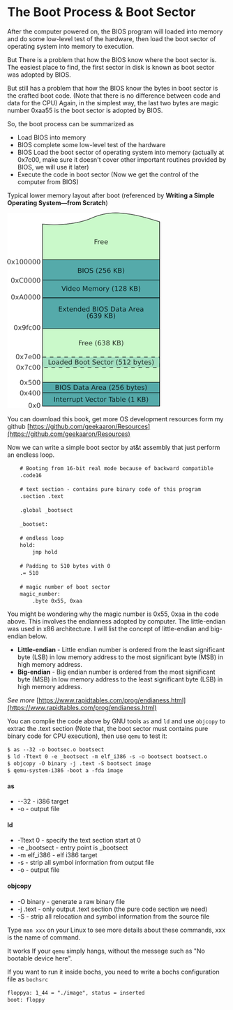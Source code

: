 
# The Boot Process & Boot Sector

After the computer powered on, the BIOS program will loaded into memory and do some low-level test of the hardware, then load the boot sector of operating system into memory to execution. 

But There is a problem that how the BIOS know where the boot sector is. The easiest place to find, the first sector in disk is known as boot sector was adopted by BIOS. 

But still has a problem that how the BIOS know the bytes in boot sector is the crafted boot code. (Note that there is no difference between code and data for the CPU) Again, in the simplest way, the last two bytes are magic number 0xaa55 is the boot sector is adopted by BIOS.

So, the boot process can be summarized as

+ Load BIOS into memory
+ BIOS complete some low-level test of the hardware
+ BIOS Load the boot sector of operating system into memory (actually at 0x7c00, make sure it doesn't cover other important routines provided by BIOS, we will use it later)
+ Execute the code in boot sector (Now we get the control of the computer from BIOS)

Typical lower memory layout after boot (referenced by **Writing a Simple Operating System—from Scratch**)

![](./Pictures/memory0.png)

You can download this book, get more OS development resources form my github
[https://github.com/geekaaron/Resources](https://github.com/geekaaron/Resources)

Now we can write a simple boot sector by at&t assembly that just perform an endless loop.

```
	# Booting from 16-bit real mode because of backward compatible
	.code16

	# text section - contains pure binary code of this program
	.section .text

	.global _bootsect
	
	_bootset:

	# endless loop
	hold:
		jmp hold
		
	# Padding to 510 bytes with 0
	.= 510
	
	# magic number of boot sector
	magic_number:
		.byte 0x55, 0xaa
```

You might be wondering why the magic number is 0x55, 0xaa in the code above. This involves the endianness adopted by computer. The little-endian was used in x86 architecture. I will list the concept of little-endian and big-endian below.

+ **Little-endian** - Little endian number is ordered from the least significant byte (LSB) in low memory address to the most significant byte (MSB) in high memory address.
+ **Big-endian** - Big endian number is ordered from the most significant byte (MSB) in low memory address to the least significant byte (LSB) in high memory address.

*See more* [https://www.rapidtables.com/prog/endianess.html](https://www.rapidtables.com/prog/endianess.html)

You can complie the code above by GNU tools `as` and `ld` and use `objcopy` to extrac the .text section (Note that, the boot sector must contains pure binary code for CPU execution), then use `qemu` to test it:

```
$ as --32 -o bootsec.o bootsect
$ ld -Ttext 0 -e _bootsect -m elf_i386 -s -o bootsect bootsect.o
$ objcopy -O binary -j .text -S bootsect image
$ qemu-system-i386 -boot a -fda image
```

#### as

+ --32 - i386 target
+ -o - output file

#### ld

+ -Ttext 0 - specify the text section start at 0
+ -e _bootsect - entry point is _bootsect
+ -m elf_i386 - elf i386 target
+ -s - strip all symbol information from output file
+ -o - output file

#### objcopy

+ -O binary - generate a raw binary file
+ -j .text - only output .text section (the pure code section we need)
+ -S - strip all relocation and symbol information from the source file

Type `man xxx` on your Linux to see more details about these commands, xxx is the name of command.

It works If your `qemu` simply hangs, without the messege such as "No bootable device here".

If you want to run it inside bochs, you need to write a bochs configuration file as `bochsrc`

```
floppya: 1_44 = "./image", status = inserted
boot: floppy
```
